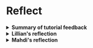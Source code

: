 # Reflect

<details>
  <summary><strong>Summary of tutorial feedback</strong></summary>

  Based on the feedback that we received on our tool from other groups we could confirm that the tool effectively addressed the identified use case, which is extracting and calculating volumes of columns in an IFC file. The script demonstrated the capability to access and utilize property data stored in the IFC model, achieving the intended goal. The feedback also confirmed that the methodology was clear, adaptable, and solved real challenges.

One question that we received from a group was whether the volume of columns was based on the dimensions. The answer to that was that the volume is based on the values stored in the IFC file, and not recalculated from dimensions. This question highlighted the importance of clarifying how the volume is derived and indicates a need to elaborate on how IFC files store data, which could enhance the tutorial's explanation. 

Other comments that we received were that we made a great phase breakdown and that it was cool that the tutorial is interchangeable and could be used for beams or other elements. The tutorial’s step-by-step structure and adaptability to other elements were appreciated. This validates the methodical approach and highlights its broader applicability. The acknowledgment of the tutorial's adaptability suggests it could be expanded to show examples for beams, walls, or other elements, further showcasing the tool's versatility.

</details>

<details>
  <summary><strong>Lillian's reflection</strong></summary>

  #### My learning experience for the concept I focused on
At the beginning of this course I had a basic understanding of BIM concepts but limited experience with OpenBIM tools such as ifcopenshell. My knowledge of IFC files was theoretical, with minimal exposure to practical coding or property extraction workflows. I would say that I was a beginner analyst, but have now moved up to a self learner. Throughout the course I have gained practical proficiency in using OpenBIM tools like ifcopenshell for specific tasks such as accessing and analyzing IFC files. I have now gained skills in extracting data programmatically, and understanding their structure through tools like ifcopenshell. I also gained an appreciation for the potential of OpenBIM to enhance collaboration and transparency in projects.

Despite my progress, there are areas where I need further growth. So far, my experience has primarily focused on extracting properties of a single element type, such as columns. To advance my skills, I aim to perform more complex analyses that involve entire buildings. This could include evaluating structural systems, performing energy simulations, or calculating material quantities across multiple elements. Additionally, I want to deepen my understanding of advanced OpenBIM workflows, such as integrating multiple IFC files, automating repetitive tasks, and enhancing data visualization for better communication of results.

In the future, I see OpenBIM playing a important role in my work. Its ability to manage building information make it ideal for collaborative design and construction projects. I plan to use OpenBIM for tasks like structural analysis, cost estimation, and lifecycle assessment. For example, extracting and analyzing detailed material properties could inform decisions about sustainability and resource efficiency. Furthermore, OpenBIM can support innovative approaches, such as using automated compliance checks to ensure building designs meet regulatory and project-specific standards. This versatility makes OpenBIM an essential tool for advancing both my professional and academic pursuits.

#### My process of developing the tutorial
The process of the course helped me gain a deeper understanding of OpenBIM concepts and tools. OpenBIM could definitely be applied in automating workflows, which could be relevant to future research or practical applications.

I appreciated the freedom in choosing use cases in the course, as it allowed me to focus on topics relevant to my interests. 

The number of tools in the course was adequate. Adding too many could overwhelm beginners, while removing essential tools like ifcopenshell or visualization libraries would limit the learning experience. The balance felt just right.

#### My future for Advanced use of OpenBIM
I don't think I will use OpenBIM tools directly in my thesis, however the foundational understanding that I have gained can inform certain aspects, particularly if I explore automating workflows or data management in the built environment.

On the other side, it is highly likely that I will use OpenBIM tools in my professional life. With the growing emphasis on collaboration and interoperability in the construction industry, OpenBIM tools will play a key role in streamlining processes, improving efficiency, and enhancing project outcomes.

#### Wrap up
Reflecting on my journey through the assignments, I have developed a significantly deeper understanding of OpenBIM tools and their application. Each assignment was an opportunity to build on the skills introduced in the previous one.

Starting with assignment A1, I was introduced to the process of validating claims made in project reports using OpenBIM tools. A1 provided a foundational understanding of how IFC files and scripting can be used to extract meaningful data.
In A2 I learned more about use cases and was able to identify a specific use case relevant to my focus area and map out how OpenBIM could address it.
A3 was the core technical challenge, where I developed a Python script to address the use case defined in A2. The tool automated the extraction of IFC element properties, providing a structured approach to analyzing model data. This assignment significantly improved my coding skills.
In A4, Mahdi and I got to create and present a tutorial that addressed a learning need within the group. I found this to be a great way to conclude after scripting in A3, as it allowed us to solve any challenges we had faced during the development process. The tutorials I developed and reviewed helped reinforce my knowledge and clarified advanced concepts.
Finally, A5 provided an opportunity to reflect on the entire learning experience and consider how these tools and techniques might influence my academic and professional future.

This process has been a valuable learning journey and the course has overall equipped me with a strong foundation for exploring advanced applications of OpenBIM.

</details>


<details>
  <summary><strong>Mahdi's reflection</strong></summary>

#### My learning experience:

  At the start of the course, I was a **Modeler**, but by the end I happily consider myself a **self-learner** in OpenBIM. While I know there's still a lot to master both in terms of BIM tools and programming skills on Python, this course helped me to establish a stronger plan. Thanks to Moussa, our manager, I learned fast how to tackle mistakes while coding. At the beginning of the course, my Python knowledge was quite limited, but that didn’t hold me back. Now I’ve developed my coding skills and gained the confidence to keep learning and growing in this area. The journey with Python has just begun, and I’m excited to see where I can go with it! 
  
During the course, Lilian and I tackeld a concrete challenge, our mission was to develop a tool that could verify the accuracy of construction cost estimates for all the concrete columns in the Building #2406 case. The result for me was a deeper appreciation for OpenBIM as a main tool shaping the future of the construction field.   

With my current knowledge in Revit, this experience added to my ambition to look deeper into Python and OpenBIM. My (current) final goal is to step into the role of a construction manager equipped with the skills to use these tools and supercharge construction management efficiency! I plan to become a BIM manager in the near future, using these skills to grow into a more independent and efficient construction manager.

#### A small Idea, but maybe useful

Although I’m still unsure about incorporating OpenBIM into my thesis, I had an idea while searching for its benefits. While searching for data on the advantages of hiring OpenBIM experts, I found a surprising lack of statistics. This gap inspired me to consider exploring the impact of OpenBIM knowledge in companies, comparing those with engineers educated in OpenBIM to those without. I’d analyze their performance, future potentials, and economic benefits.  

As someone aspiring to be a construction manager, I’m convinced that OpenBIM is a gem to help me outperform others and grow into a more skilled professional. Without a doubt, I’ll continue learning and using BIM over the next decade.


#### Wrap up

Working through the assignments has been a rewarding experience for me that deepened my understanding of this technology and its applications. 

In **A1**, we started by verifying the construction cost of concrete columns in Building #2406. Using Python and ifcOpenShell, we calculated column volumes and costs, which gave us our first hands-on experience with OpenBIM and its ability to ensure cost accuracy in construction projects.  

**A2** focused on defining a specific use case: verifying the accuracy of cost estimates for columns. We mapped out how to gather geometric data from the IFC file, classify columns by size, and calculate their costs. This step showed us how OpenBIM tools can simplify complex workflows and ensure financial integrity.  

**A3** was where it all came together. We built a Python tool to automate the process outlined in A2. The tool extracted column data, calculated volumes, applied unit costs, and validated the project’s cost estimates. It was challenging but rewarding to see how coding and OpenBIM work hand-in-hand to improve efficiency.  

In **A4**, we created a tutorial to guide others in extracting and analyzing IFC data. This was a great way to review everything we’d learned and make it accessible for others. Breaking down the steps into a clear guide helped us solidify our knowledge while helping the group tackle similar challenges.  

Finally, **A5** gave us a chance to reflect on everything we’d learned. Starting from basic data extraction to building tools and teaching others, we’ve come a long way. OpenBIM is more than just technology; it’s a powerful way to bring transparency and accuracy to construction projects, and we’re excited to use these skills in the future.

</details>
